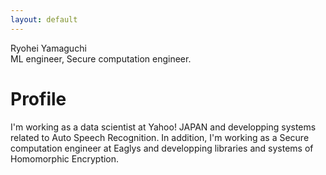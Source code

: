 ```yaml
---
layout: default
---
```


<!-- <div class="card">
  <img src="./icon.jpeg" alt="Ryohei" style="width:100%">
  <h1>Ryohei Yamaguchi</h1>
  <li><p class="title">ML engineer & Secure computation engineer</p></li>
  <p>Yahoo! Japan, Eaglys Inc.</p> -->
<!-- </div> -->
<!-- |  ||
| :-- | :-- |
| <image src="./icon.jpeg" width=50>  | Ryohei Yamaguchi <br>ML engineer, Secure computation engineer. |
| -->

Ryohei Yamaguchi
<br>
ML engineer, Secure computation engineer.



# Profile
I'm working as a data scientist at Yahoo! JAPAN and developping systems related to Auto Speech Recognition. In addition, I'm working as a Secure computation engineer at Eaglys and developping libraries and systems of Homomorphic Encryption. 

<div style="text-align: center;">
<a href="https://github.com/gpi-yama" class="fab fa-github"></a>
&ensp;
<a href="https://www.facebook.com/guchiryo" class="fab fa-facebook"></a>
&ensp;
<a href="https://www.linkedin.com/in/ryohei-yamaguchi-yjcp/" class="fab fa-linkedin"></a>
&ensp;
<a href="https://www.kaggle.com/gpiyama2119" class="fab fa-kaggle"></a>
</div>



